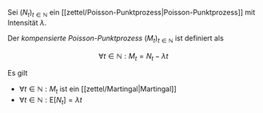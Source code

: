 Sei $(N_t)_{t \in \mathbb{N}}$ ein [[zettel/Poisson-Punktprozess|Poisson-Punktprozess]] mit Intensität $\lambda$.

Der *kompensierte Poisson-Punktprozess* $(M_t)_{t \in \mathbb{N}}$ ist definiert als

$$
	\forall t \in \mathbb{N} : M_t = N_t - \lambda t
$$

Es gilt
- $\forall t \in \mathbb{N} : M_t$ ist ein [[zettel/Martingal|Martingal]]
- $\forall t \in \mathbb{N} : \text{E}[N_t] = \lambda t$